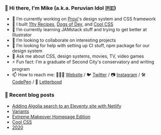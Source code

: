 ### 👋 Hi there, I'm Mike (a.k.a. Peruvian Idol 🇵🇪)

- 🔭 I’m currently working on [Provi](https://provi.com)'s design system and CSS framework
- 🔨 I built [11ty Recipes](https://11ty.recipes), [Dogs of Dev](https://dogsof.dev), and [Cool CSS](https://coolcss.dev)
- 🌱 I’m currently learning JAMstack stuff and trying to get better at Illustrator
- 👯 I’m looking to collaborate on interesting projects
- 🤔 I’m looking for help with setting up CI stuff, npm package for our design system
- 💬 Ask me about CSS, design systems, movies, TV, video games
- ⚡ Fun fact: I'm a graduate of Second City's conservatory and writing program
- 📫 How to reach me: 👨🏻‍💻 [Website](https://mikeaparicio.com) / 🐦 [Twitter](https://twitter.com/peruvianidol) / 📷 [Instagram](https://instagram.com/peruvianidol) / 🛠 [CodePen](https://codepen.io/peruvianidol) / 🍿 [Letterboxd](https://letterboxd.com/peruvianidol)

### 🚨 Recent blog posts
<!-- BLOG-POST-LIST:START -->
- [Adding Algolia search to an Eleventy site with Netlify](https://mikeaparicio.com/posts/2021-08-29-adding-algolia-search-to-an-eleventy-site-with-netlify/)
- [Variants](https://mikeaparicio.com/posts/2021-07-25-variants/)
- [Extreme Makeover Homepage Edition](https://mikeaparicio.com/posts/2021-04-06-extreme-makeover-homepage-edition/)
- [Cool CSS](https://mikeaparicio.com/posts/2021-03-25-cool-css/)
- [2020](https://mikeaparicio.com/posts/2021-01-01-2020/)
<!-- BLOG-POST-LIST:END -->
